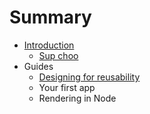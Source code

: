 # Summary

* [Introduction](README.md)
   * [Sup choo](sup-choo.md)
* Guides
   * [Designing for reusability](rendering-in-node.md)
   * Your first app
   * Rendering in Node

